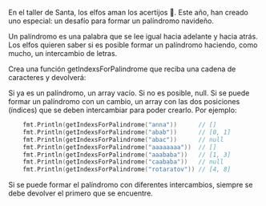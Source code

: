 En el taller de Santa, los elfos aman los acertijos 🧠. Este año, han creado uno especial: un desafío para formar un palíndromo navideño.

Un palíndromo es una palabra que se lee igual hacia adelante y hacia atrás. Los elfos quieren saber si es posible formar un palíndromo haciendo, como mucho, un intercambio de letras.

Crea una función getIndexsForPalindrome que reciba una cadena de caracteres y devolverá:

Si ya es un palíndromo, un array vacío.
Si no es posible, null.
Si se puede formar un palíndromo con un cambio, un array con las dos posiciones (índices) que se deben intercambiar para poder crearlo.
Por ejemplo:
```go
	fmt.Println(getIndexsForPalindrome("anna"))      // []
	fmt.Println(getIndexsForPalindrome("abab"))      // [0, 1]
	fmt.Println(getIndexsForPalindrome("abac"))      // null
	fmt.Println(getIndexsForPalindrome("aaaaaaaa"))  // []
	fmt.Println(getIndexsForPalindrome("aaababa"))   // [1, 3]
	fmt.Println(getIndexsForPalindrome("caababa"))   // null
	fmt.Println(getIndexsForPalindrome("rotaratov")) // [4, 8]
```
Si se puede formar el palíndromo con diferentes intercambios, siempre se debe devolver el primero que se encuentre.